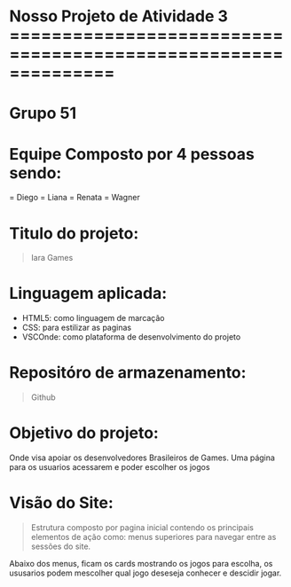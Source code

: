 # Nosso Projeto de Atividade 3 ==============================================================
# Grupo 51

# Equipe Composto por 4 pessoas sendo:
= Diego
= Liana
= Renata
= Wagner


# Titulo do projeto: 
> Iara Games

# Linguagem aplicada:
- HTML5: como linguagem de marcação
- CSS: para estilizar as paginas
- VSCOnde: como plataforma de desenvolvimento do projeto


# Repositóro de armazenamento:
> Github


# Objetivo do projeto: 
Onde visa apoiar os desenvolvedores Brasileiros de Games. Uma página para os usuarios acessarem e poder escolher os jogos

# Visão do Site:
> Estrutura composto por pagina inicial contendo os principais elementos de ação como:
menus superiores para navegar entre as sessões do site.

Abaixo dos menus, ficam os cards mostrando os jogos para escolha, os ususarios podem mescolher qual jogo deseseja conhecer e descidir jogar. 
